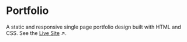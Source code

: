 # Portfolio

A static and responsive single page portfolio design built with HTML and CSS. See the [Live Site](https://sidney-shafer.netlify.app/) ↗️.